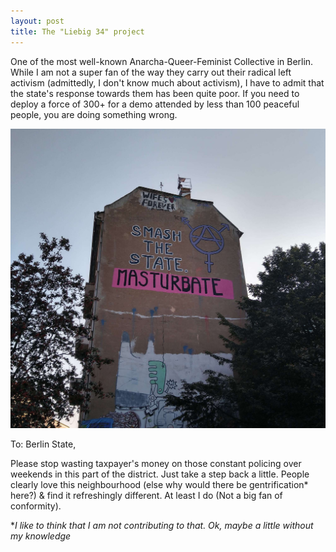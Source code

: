```yaml
---
layout: post
title: The "Liebig 34" project
---
```


One of the most well-known Anarcha-Queer-Feminist Collective in Berlin. While I am not a super fan of the way they carry out their radical left activism (admittedly, I don't know much about activism), I have to admit that the state's response towards them has been quite poor. If you need to deploy a force of 300+ for a demo attended by less than 100 peaceful people, you are doing something wrong.

![Liebig 34](/assets/images/posts/liebig34.jpg)

To: Berlin State,

Please stop wasting taxpayer's money on those constant policing over weekends in this part of the district. Just take a step back a little. People clearly love this neighbourhood (else why would there be gentrification* here?) & find it refreshingly different. At least I do (Not a big fan of conformity).

**I like to think that I am not contributing to that. Ok, maybe a little without my knowledge*

